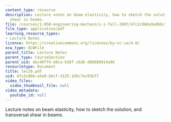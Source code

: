 ```yaml
---
content_type: resource
description: Lecture notes on beam elasticity, how to sketch the solution, and transversal
  shear in beams.
file: /courses/1-050-engineering-mechanics-i-fall-2007/47c2c866a5e0bbcf31251d5c7ec03b77_lec26.pdf
file_type: application/pdf
learning_resource_types:
- Lecture Notes
license: https://creativecommons.org/licenses/by-nc-sa/4.0/
ocw_type: OCWFile
parent_title: Lecture Notes
parent_type: CourseSection
parent_uid: dec40ff4-e8ca-636f-c6db-d88880914a96
resourcetype: Document
title: lec26.pdf
uid: 47c2c866-a5e0-bbcf-3125-1d5c7ec03b77
video_files:
  video_thumbnail_file: null
video_metadata:
  youtube_id: null
---
```

Lecture notes on beam elasticity, how to sketch the solution, and transversal shear in beams.